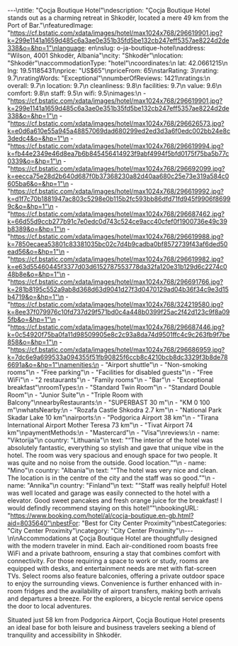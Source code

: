 ---\ntitle: "Çoçja Boutique Hotel"\ndescription: "Çoçja Boutique Hotel stands out as a charming retreat in Shkodër, located a mere 49 km from the Port of Bar."\nfeaturedImage: "https://cf.bstatic.com/xdata/images/hotel/max1024x768/296619901.jpg?k=299e1141a1659d485c6a3ae0e351b35fd5be132cb247eff5357ae8224d2de338&o=&hp=1"\nlanguage: en\nslug: o-ja-boutique-hotel\naddress: "Wilson, 4001 Shkodër, Albania"\ncity: "Shkodër"\nlocation: "Shkodër"\naccommodationType: "hotel"\ncoordinates:\n  lat: 42.0661215\n  lng: 19.51185431\nprice: "US$65"\npriceFrom: 65\nstarRating: 3\nrating: 9.7\nratingWords: "Exceptional"\nnumberOfReviews: 1421\nratings:\n  overall: 9.7\n  location: 9.7\n  cleanliness: 9.8\n  facilities: 9.7\n  value: 9.6\n  comfort: 9.8\n  staff: 9.5\n  wifi: 9.5\nimages:\n  - "https://cf.bstatic.com/xdata/images/hotel/max1024x768/296619901.jpg?k=299e1141a1659d485c6a3ae0e351b35fd5be132cb247eff5357ae8224d2de338&o=&hp=1"\n  - "https://cf.bstatic.com/xdata/images/hotel/max1024x768/296626573.jpg?k=e0d6a610e55a945a48857069dad680299ed2ed3d3a6f0edc002bb24e8c3dedc4&o=&hp=1"\n  - "https://cf.bstatic.com/xdata/images/hotel/max1024x768/296619994.jpg?k=fb44e2349e46d8ea7b6b845456414923f9abf4994f5bfd0175f75ba5b77c0339&o=&hp=1"\n  - "https://cf.bstatic.com/xdata/images/hotel/max1024x768/296692099.jpg?k=eecca75e28d2b640d687f0b37368230a82d40aa680c25e73e319a584c0605ba6&o=&hp=1"\n  - "https://cf.bstatic.com/xdata/images/hotel/max1024x768/296619992.jpg?k=d1f7c70b1881947ac803c5298e0b115b2fc593bb86dfd71fd945f9906f86999c&o=&hp=1"\n  - "https://cf.bstatic.com/xdata/images/hotel/max1024x768/296687462.jpg?k=66d55d9ccb277b91c7e0edc0d743c524ce9acc40cfef0f1900736e49c39b8389&o=&hp=1"\n  - "https://cf.bstatic.com/xdata/images/hotel/max1024x768/296619988.jpg?k=7850ecaea53801c83381035bc02c7d4b9cadba0bf8572739f43af6ded50ead56&o=&hp=1"\n  - "https://cf.bstatic.com/xdata/images/hotel/max1024x768/296619982.jpg?k=e63d55460445f3377d03d6152787553778da32fa120e31b129d6c2274c048b8e&o=&hp=1"\n  - "https://cf.bstatic.com/xdata/images/hotel/max1024x768/296691766.jpg?k=281b8195c552a9ab8d368d63d9041d27f3d0470129ad04b36f34c9e3d15b4719&o=&hp=1"\n  - "https://cf.bstatic.com/xdata/images/hotel/max1024x768/324219580.jpg?k=8ee37f079976c10fd737d29f571bd0c4a448b0399f25ac2f42d123c9f8a095fb&o=&hp=1"\n  - "https://cf.bstatic.com/xdata/images/hotel/max1024x768/296687446.jpg?k=0c54920f75ba0fa11d98509905e8c2c93a8da74d9501ffc4c9c263fb9f7be858&o=&hp=1"\n  - "https://cf.bstatic.com/xdata/images/hotel/max1024x768/296686959.jpg?k=7dc6e9a699533a094355f51fb90825f6ccb8c4210bcb8dc3329f3b8de786691a&o=&hp=1"\namenities:\n  - "Airport shuttle"\n  - "Non-smoking rooms"\n  - "Free parking"\n  - "Facilities for disabled guests"\n  - "Free WiFi"\n  - "2 restaurants"\n  - "Family rooms"\n  - "Bar"\n  - "Exceptional breakfast"\nroomTypes:\n  - "Standard Twin Room"\n  - "Standard Double Room"\n  - "Junior Suite"\n  - "Triple Room with Balcony"\nnearbyRestaurants:\n  - "SUPERBAST 30 m"\n  - "KM 0 100 m"\nwhatsNearby:\n  - "Rozafa Castle Shkodra 2.7 km"\n  - "National Park Skadar Lake 10 km"\nairports:\n  - "Podgorica Airport 38 km"\n  - "Tirana International Airport Mother Teresa 73 km"\n  - "Tivat Airport 74 km"\npaymentMethods:\n  - "Mastercard"\n  - "Visa"\nreviews:\n  - name: "Viktorija"\n    country: "Lithuania"\n    text: "“The interior of the hotel was absolutely fantastic, everything so stylish and gave that unique vibe in the hotel. The room was very spacious and enough space for two people. It was quite and no noise from the outside. Good location.”"\n  - name: "Mino"\n    country: "Albania"\n    text: "“The hotel was very nice and clean. The location is in the centre of the city and the staff was so good.”"\n  - name: "Annika"\n    country: "Finland"\n    text: "“Staff was really helpful! Hotel was well located and garage was easily connected to the hotel with a elevator. Good sweet pancakes and fresh orange juice for the breakfast! I would defindly recommend staying on this hotel!”"\nbookingURL: "https://www.booking.com/hotel/al/cocja-boutique.en-gb.html?aid=8035640"\nbestFor: "Best for City Center Proximity"\nbestCategories: "City Center Proximity"\ncategory: "City Center Proximity"\n---\n\nAccommodations at Çoçja Boutique Hotel are thoughtfully designed with the modern traveler in mind. Each air-conditioned room boasts free WiFi and a private bathroom, ensuring a stay that combines comfort with connectivity. For those requiring a space to work or study, rooms are equipped with desks, and entertainment needs are met with flat-screen TVs. Select rooms also feature balconies, offering a private outdoor space to enjoy the surrounding views. Convenience is further enhanced with in-room fridges and the availability of airport transfers, making both arrivals and departures a breeze. For the explorers, a bicycle rental service opens the door to local adventures.

Situated just 58 km from Podgorica Airport, Çoçja Boutique Hotel presents an ideal base for both leisure and business travelers seeking a blend of tranquility and accessibility in Shkodër.